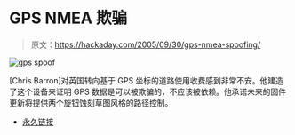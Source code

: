 # GPS NMEA 欺骗

> 原文：<https://hackaday.com/2005/09/30/gps-nmea-spoofing/>

![gps spoof](img/45f14d04086a05c4fefed81044cd086a.png)

[Chris Barron]对英国转向基于 GPS 坐标的道路使用收费感到非常不安。他建造了这个设备来证明 GPS 数据是可以被欺骗的，不应该被依赖。他承诺未来的固件更新将提供两个旋钮蚀刻草图风格的路径控制。

*   [永久链接](http://groups.yahoo.com/group/GPSHacking/)
